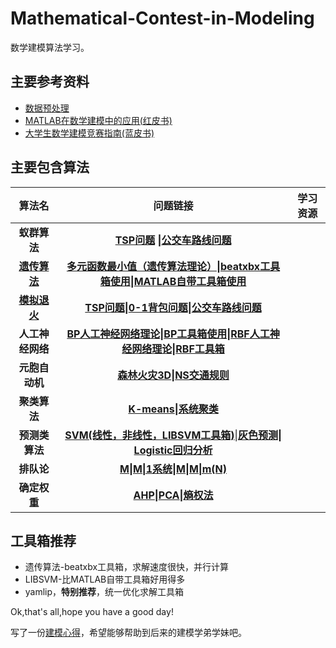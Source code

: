 # Mathematical-Contest-in-Modeling
数学建模算法学习。

## 主要参考资料

- [数据预处理](https://www.bilibili.com/video/BV1Ez411i74C?p=2)
- [MATLAB在数学建模中的应用(红皮书)](https://baike.baidu.com/item/MATLAB%E5%9C%A8%E6%95%B0%E5%AD%A6%E5%BB%BA%E6%A8%A1%E4%B8%AD%E7%9A%84%E5%BA%94%E7%94%A8/10469801?fr=aladdin)
- [大学生数学建模竞赛指南(蓝皮书)](https://baike.baidu.com/item/%E5%A4%A7%E5%AD%A6%E7%94%9F%E6%95%B0%E5%AD%A6%E5%BB%BA%E6%A8%A1%E7%AB%9E%E8%B5%9B%E6%8C%87%E5%8D%97/17660813)

## 主要包含算法

|                   算法名                    |                   问题链接                   |                  学习资源                   |
| :--------------------------------------: | :--------------------------------------: | :--------------------------------------: |
|                 **蚁群算法**                 | **[TSP问题](https://github.com/zzbb1199/Mathematical-Modeling/blob/master/%E7%BA%A2%E7%9A%AE%E4%B9%A6%E5%AD%A6%E4%B9%A0/ant_colony_algorithm/asa_tsp.m) \|[公交车路线问题](https://github.com/zzbb1199/Mathematical-Modeling/blob/master/%E7%BA%A2%E7%9A%AE%E4%B9%A6%E5%AD%A6%E4%B9%A0/ant_colony_algorithm/asa_bus_problem.m)** |
| [**遗传算法**](https://github.com/zzbb1199/Mathematical-Modeling/blob/master/%E7%BA%A2%E7%9A%AE%E4%B9%A6%E5%AD%A6%E4%B9%A0/genetic/readme.txt) | [**多元函数最小值（遗传算法理论）**](https://github.com/zzbb1199/Mathematical-Modeling/blob/master/%E7%BA%A2%E7%9A%AE%E4%B9%A6%E5%AD%A6%E4%B9%A0/genetic/ga_algorithm_theory/GA501.m)**\|[beatxbx工具箱使用](https://github.com/zzbb1199/Mathematical-Modeling/blob/master/%E7%BA%A2%E7%9A%AE%E4%B9%A6%E5%AD%A6%E4%B9%A0/genetic/beatxbx_tools/beatbx_use.m)\|[MATLAB自带工具箱使用](https://github.com/zzbb1199/Mathematical-Modeling/blob/master/%E7%BA%A2%E7%9A%AE%E4%B9%A6%E5%AD%A6%E4%B9%A0/genetic/gatools/ga_use.m)** |
| [**模拟退火**](https://github.com/zzbb1199/Mathematical-Modeling/blob/master/%E7%BA%A2%E7%9A%AE%E4%B9%A6%E5%AD%A6%E4%B9%A0/simulated_annealing/readme.txt) | **[TSP问题](https://github.com/zzbb1199/Mathematical-Modeling/blob/master/%E7%BA%A2%E7%9A%AE%E4%B9%A6%E5%AD%A6%E4%B9%A0/simulated_annealing/sa_tsp.m)\|[0-1背包问题](https://github.com/zzbb1199/Mathematical-Modeling/blob/master/%E7%BA%A2%E7%9A%AE%E4%B9%A6%E5%AD%A6%E4%B9%A0/simulated_annealing/sa_01knapsack.m)\|[公交车路线问题](https://github.com/zzbb1199/Mathematical-Modeling/blob/master/%E7%BA%A2%E7%9A%AE%E4%B9%A6%E5%AD%A6%E4%B9%A0/simulated_annealing/sa_bus_problem.m)** |
|                **人工神经网络**                | **[BP人工神经网络理论](https://github.com/zzbb1199/Mathematical-Modeling/blob/master/%E7%BA%A2%E7%9A%AE%E4%B9%A6%E5%AD%A6%E4%B9%A0/neural_network/bp_theroy.m)\|[BP工具箱使用](https://github.com/zzbb1199/Mathematical-Modeling/blob/master/%E7%BA%A2%E7%9A%AE%E4%B9%A6%E5%AD%A6%E4%B9%A0/neural_network/neural_network_tools_use.m)\|[RBF人工神经网络理论](https://github.com/zzbb1199/Mathematical-Modeling/blob/master/%E7%BA%A2%E7%9A%AE%E4%B9%A6%E5%AD%A6%E4%B9%A0/neural_network/rbf_theory.m)\|[RBF工具箱](https://github.com/zzbb1199/Mathematical-Modeling/blob/master/%E7%BA%A2%E7%9A%AE%E4%B9%A6%E5%AD%A6%E4%B9%A0/neural_network/rbf_network_tools_use.m)** |
|                **元胞自动机**                 | **[森林火灾3D](https://github.com/zzbb1199/Mathematical-Modeling/blob/master/%E6%A8%A1%E5%9E%8B%E4%B8%8E%E7%AE%97%E6%B3%95%E9%9B%86%E5%90%88/CA_forest_fire_3D/forest_fier_modle2.m)\|[NS交通规则](https://github.com/zzbb1199/Mathematical-Modeling/blob/master/%E6%A8%A1%E5%9E%8B%E4%B8%8E%E7%AE%97%E6%B3%95%E9%9B%86%E5%90%88/CA_NS/test.m)** |
|                 **聚类算法**                 | **[K-means](https://github.com/zzbb1199/Mathematical-Modeling/blob/master/%E6%A8%A1%E5%9E%8B%E4%B8%8E%E7%AE%97%E6%B3%95%E9%9B%86%E5%90%88/cluster/kmeans/keamn_use.m)\|[系统聚类](https://github.com/zzbb1199/Mathematical-Modeling/blob/master/%E6%A8%A1%E5%9E%8B%E4%B8%8E%E7%AE%97%E6%B3%95%E9%9B%86%E5%90%88/cluster/system_cluster/clusterdata_use_simple.m)** |
|                **预测类算法**                 | **[SVM(线性，非线性，LIBSVM工具箱)](https://github.com/zzbb1199/Mathematical-Modeling/blob/master/%E6%A8%A1%E5%9E%8B%E4%B8%8E%E7%AE%97%E6%B3%95%E9%9B%86%E5%90%88/forecast/SVM/LIBSVM_USE.m)**\|**[灰色预测](https://github.com/zzbb1199/Mathematical-Modeling/blob/master/%E6%A8%A1%E5%9E%8B%E4%B8%8E%E7%AE%97%E6%B3%95%E9%9B%86%E5%90%88/forecast/gray_forecast/gm_corr.m)\|[ Logistic回归分析](https://github.com/zzbb1199/Mathematical-Modeling/blob/master/%E6%A8%A1%E5%9E%8B%E4%B8%8E%E7%AE%97%E6%B3%95%E9%9B%86%E5%90%88/forecast/Logistic/Logistic.m)** |
|                 **排队论**                  | **[M\|M\|1系统](https://github.com/zzbb1199/Mathematical-Modeling/blob/master/%E6%A8%A1%E5%9E%8B%E4%B8%8E%E7%AE%97%E6%B3%95%E9%9B%86%E5%90%88/queuing_theory/M_M_1.m)\|[M\|M\|m(N)](https://github.com/zzbb1199/Mathematical-Modeling/blob/master/%E6%A8%A1%E5%9E%8B%E4%B8%8E%E7%AE%97%E6%B3%95%E9%9B%86%E5%90%88/queuing_theory/MMSkteam.m)** |
|                 **确定权重**                 | **[AHP](https://github.com/zzbb1199/Mathematical-Modeling/blob/master/%E6%A8%A1%E5%9E%8B%E4%B8%8E%E7%AE%97%E6%B3%95%E9%9B%86%E5%90%88/weights/AHP.m)\|[PCA](https://github.com/zzbb1199/Mathematical-Modeling/blob/master/%E6%A8%A1%E5%9E%8B%E4%B8%8E%E7%AE%97%E6%B3%95%E9%9B%86%E5%90%88/weights/PCA.m)\|[熵权法](https://github.com/zzbb1199/Mathematical-Modeling/blob/master/模型与算法集合/weights/shang.m)** |

## 工具箱推荐

- 遗传算法-beatxbx工具箱，求解速度很快，并行计算
- LIBSVM-比MATLAB自带工具箱好用得多
- yamlip，**特别推荐**，统一优化求解工具箱

Ok,that's all,hope you have a good day!

写了一份[建模心得](https://www.ravenxrz.ink/archives/a-experience-of-failure-in-mathematical-modeling.html)，希望能够帮助到后来的建模学弟学妹吧。
